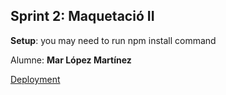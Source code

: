 ## Sprint 2: Maquetació II

**Setup**: you may need to run npm install command

Alumne: **Mar López Martínez**

[Deployment](https://dileine.github.io/React-Sprint-2/)
